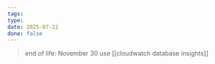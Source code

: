 ```yaml
---
tags: 
type: 
date: 2025-07-22
done: false
---
```

> end of life: November 30 use [[cloudwatch database insights]]
